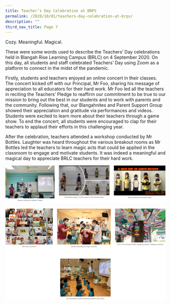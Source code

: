 ```yaml
---
title: Teacher’s Day Celebration at BRPS
permalink: /2020/10/01/teachers-day-celebration-at-brps/
description: ""
third_nav_title: Page 7
---
```

<p>Cozy. Meaningful. Magical.</p>
<p>These were some words used to describe the Teachers&rsquo; Day celebrations held in Blangah Rise Learning Campus (BRLC) on 4 September 2020. On this day, all students and staff celebrated Teachers&rsquo; Day using Zoom as a platform to connect in the midst of the pandemic.</p>
<p>Firstly, students and teachers enjoyed an online concert in their classes. The concert kicked off with our Principal, Mr Foo, sharing his message of appreciation to all educators for their hard work. Mr Foo led all the teachers in reciting the Teachers&rsquo; Pledge to reaffirm our commitment to be true to our mission to bring out the best in our students and to work with parents and the community. Following that, our Blangahnites and Parent Support Group showed their appreciation and gratitude via performances and videos. Students were excited to learn more about their teachers through a game show. To end the concert, all students were encouraged to clap for their teachers to applaud their efforts in this challenging year.</p>
<p>After the celebration, teachers attended a workshop conducted by Mr Bottles. Laughter was heard throughout the various breakout rooms as Mr Bottles led the teachers to learn magic acts that could be applied in the classroom to engage and motivate students. It was indeed a meaningful and magical day to appreciate BRLC teachers for their hard work.</p>

![](/images/tdc1.png)

![](/images/tdc2.png)